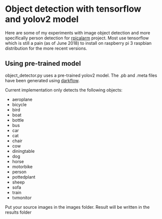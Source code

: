 # Object detection with tensorflow and yolov2 model

Here are some of my experiments with image object detection and more specifically person detection for [rpicalarm](https://github.com/lucdew/rpicalarm) project.
Most use tensorflow which is still a pain (as of June 2018) to install on raspberry pi 3 raspbian distribution for the more recent versions.

## Using pre-trained model

object_detector.py uses a pre-trained yolov2 model. The .pb and .meta files have been generated using [darkflow](https://github.com/thtrieu/darkflow).

Current implementation only detects the following objects:
* aeroplane
* bicycle
* bird
* boat
* bottle
* bus
* car
* cat
* chair
* cow
* diningtable
* dog
* horse
* motorbike
* person
* pottedplant
* sheep
* sofa
* train
* tvmonitor


Put your source images in the images folder. Result will be written in the results folder